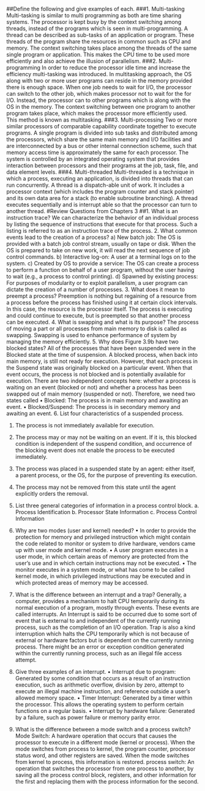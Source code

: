 ##Define the following and give examples of each.
###1.	Multi-tasking
Multi-tasking is similar to multi programming as both are time sharing systems. The processor is kept busy by the context switching among threads, instead of the programs which is seen in multi-programming. A thread can be described as sub-tasks of an application or program. These threads of the program share the resources in common such as CPU and memory. The context switching takes place among the threads of the same single program or application. This makes the CPU time to be used more efficiently and also achieve the illusion of parallelism.
###2.	Multi-programming
In order to reduce the processor idle time and increase the efficiency multi-tasking was introduced. In multitasking approach, the OS along with two or more user programs can reside in the memory provided there is enough space. When one job needs to wait for I/O, the processor can switch to the other job, which makes processor not to wait for the for I/O. Instead, the processor can to other programs which is along with the OS in the memory. The context switching between one program to another program takes place, which makes the processor more efficiently used. This method is known as multitasking.
###3.	Multi-processing
Two or more similar processors of comparable capability coordinate together to execute programs. A single program is divided into sub tasks and distributed among the processors, which share the same main memory and I/O facilities and are interconnected by a bus or other internal connection scheme, such that memory access time is approximately the same for each processor. The system is controlled by an integrated operating system that provides interaction between processors and their programs at the job, task, file, and data element levels.
###4.	Multi-threaded
Multi-threaded is a technique in which a process, executing an application, is divided into threads that can run concurrently. A thread is a dispatch-able unit of work. It includes a processor context (which includes the program counter and stack pointer) and its own data area for a stack (to enable subroutine branching). A thread executes sequentially and is interrupt able so that the processor can turn to another thread.
#Review Questions from Chapters 3
##1.	What is an instruction trace?
We can characterize the behavior of an individual process by listing the sequence of instructions that execute for that process. Such a listing is referred to as an instruction trace of the process.
2.	What common events lead to the creation of a process?
a)	New batch job: The OS is provided with a batch job control stream, usually on tape or disk. When the OS is prepared to take on new work, it will read the next sequence of job control commands.
b)	Interactive log-on: A user at a terminal logs on to the system.
c)	Created by OS to provide a service: The OS can create a process to perform a function on behalf of a user program, without the user having to wait (e.g., a process to control printing).
d)	Spawned by existing process: For purposes of modularity or to exploit parallelism, a user program can dictate the creation of a number of processes.
3.	What does it mean to preempt a process?
Preemption is nothing but regaining of a resource from a process before the process has finished using it at certain clock intervals. In this case, the resource is the processor itself. The process is executing and could continue to execute, but is preempted so that another process can be executed.
4.	What is swapping and what is its purpose?
The process of moving a part or all processes from main memory to disk is called as swapping. Swapping is used to enhance performance of system by managing the memory efficiently. 
5.	Why does Figure 3.9b have two blocked states?
All of the processes that have been suspended were in the Blocked state at the time of suspension. A blocked process, when back into main memory, is still not ready for execution. However, that each process in the Suspend state was originally blocked on a particular event. When that event occurs, the process is not blocked and is potentially available for execution. 
There are two independent concepts here: whether a process is waiting on an event (blocked or not) and whether a process has been swapped out of main memory (suspended or not). Therefore, we need two states called 
•	Blocked: The process is in main memory and awaiting an event.
•	Blocked/Suspend: The process is in secondary memory and awaiting an event.
6.	List four characteristics of a suspended process.
1. The process is not immediately available for execution. 
2. The process may or may not be waiting on an event. If it is, this blocked condition is independent of the suspend condition, and occurrence of the blocking event does not enable the process to be executed immediately.
3. The process was placed in a suspended state by an agent: either itself, a parent process, or the OS, for the purpose of preventing its execution. 
4. The process may not be removed from this state until the agent explicitly orders the removal.

7.	List three general categories of information in a process control block.
a.	Process Identification
b.	Processor State Information
c.	Process Control Information
8.	Why are two modes (user and kernel) needed?
•	In order to provide the protection for memory and privileged instruction which might contain the code related to monitor or system to drive hardware, vendors came up with user mode and kernel mode.
•	A user program executes in a user mode, in which certain areas of memory are protected from the user’s use and in which certain instructions may not be executed.
•	The monitor executes in a system mode, or what has come to be called kernel mode, in which privileged instructions may be executed and in which protected areas of memory may be accessed.
9.	What is the difference between an interrupt and a trap?
Generally, a computer, provides a mechanism to halt CPU temporarily during its normal execution of a program, mostly through events. These events are called interrupts.
An Interrupt is said to be occurred due to some sort of event that is external to and independent of the currently running process, such as the completion of an I/O operation.
Trap is also a kind interruption which halts the CPU temporarily which is not because of external or hardware factors but is dependent on the currently running process. There might be an error or exception condition generated within the currently running process, such as an illegal file access attempt.

10.	Give three examples of an interrupt.
•	Interrupt due to program: Generated by some condition that occurs as a result of an instruction execution, such as arithmetic overflow, division by zero, attempt to execute an illegal machine instruction, and reference outside a user’s allowed memory space.
•	Timer Interrupt: Generated by a timer within the processor. This allows the operating system to perform certain functions on a regular basis.
•	Interrupt by hardware failure: Generated by a failure, such as power failure or memory parity error.
11.	What is the difference between a mode switch and a process switch?
Mode Switch: A hardware operation that occurs that causes the processor to execute in a different mode (kernel or process). When the mode switches from process to kernel, the program counter, processor status word, and other registers are saved. When the mode switches from kernel to process, this information is restored.
process switch: An operation that switches the processor from one process to another, by saving all the process control block, registers, and other information for the first and replacing them with the process information for the second.


